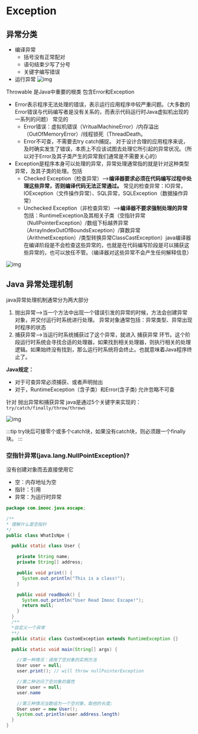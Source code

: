 # Exception

## 异常分类
- 编译异常
  - 括号没有正常配对
  - 语句结束少写了分号
  - 关键字编写错误
- 运行异常
  ![img](~@pic/img/java-exception-1.png)

Throwable 是Java中重要的根类 包含Error和Exception
- Error表示程序无法处理的错误，表示运行应用程序中较严重问题。（大多数的Error错误与代码编写者是没有关系的，而表示代码运行时Java虚拟机出现的一系列的问题）
常见的 
  - Error错误：虚拟机错误（VritualMachineError）/内存溢出（OutOfMemoryError）/线程锁死（ThreadDeath。
  - Error不可查，不需要去try catch捕捉。 对于设计合理的应用程序来说，及时确实发生了错误，本质上不应该试图去处理它所引起的异常状况。（所以对于Error及其子类产生的异常我们通常是不需要关心的）
- Exception是程序本身可以处理的异常，异常处理通常指的就是针对这种类型异常，及其子类的处理。包括
  - Checked Exception（检查异常）-->**编译器要求必须在代码编写过程中处理这些异常，否则编译代码无法正常通过。**
常见的检查异常：IO异常，IOException（文件操作异常）、SQL异常，SQLException（数据操作异常）
  - Unchecked Exception（非检查异常）-->**编译器不要求强制处理的异常** 包括：RuntimeException及其相关子类（空指针异常（NullPointerException）/数组下标越界异常（ArrayIndexOutOfBoundsException）/算数异常（ArithmetException）/类型转换异常ClassCastException）java编译器在编译阶段是不会检查这些异常的，也就是在代码编写阶段是可以捕获这些异常的，也可以放任不管。（编译器对这些异常不会产生任何解释信息）

![img](~@pic/img/java-exception-2.png)

## Java 异常处理机制

java异常处理机制通常分为两大部分

1. 抛出异常-->当一个方法中出现一个错误引发的异常的时候，方法会创建异常对象，并交付运行时系统进行处理。
异常对象通常包括：异常类型、异常出现时程序的状态
2. 捕获异常-->当运行时系统捕获过了这个异常，就进入 捕获异常 环节。这个阶段运行时系统会寻找合适的处理器，如果找到相关处理器，则执行相关的处理逻辑。如果始终没有找到，那么运行时系统将会终止。也就意味着Java程序终止了。

**Java规定：**

- 对于可查异常必须捕获、或者声明抛出
- 对于，RuntimeException（含子类）和Error(含子类) 允许忽略不可查

针对 抛出异常和捕获异常 java是通过5个关键字来实现的：`try/catch/finally/throw/throws`

![img](~@pic/img/java-exception-3.png)

:::tip
try块后可接零个或多个catch块，如果没有catch块，则必须跟一个finally块。
:::

### 空指针异常(java.lang.NullPointException)?

没有创建对象而去直接使用它
- 空：内存地址为空
- 指针：引用
- 异常：为运行时异常

```java
package com.imooc.java.escape;

/**
* 理解什么是空指针
*/
public class WhatIsNpe {

  public static class User {

    private String name;
    private String[] address;

    public void print() {
      System.out.println("This is a class!");
    }

    public void readBook() {
      System.out.println("User Read Imooc Escape!");
      return null;
    }
  }
  /**
  *自定义一个异常
  **/
  public static class CustomException extends RuntimeException {}

  public static void main(String[] args) {

    //第一种情况：调用了空对象的实例方法
    User user = null;
    user.print(); // will throw nullPointerException

    //第二种访问了空对象的属性
    User user = null;
    user.name

    //第三种情况当数组为一个空对象，取他的长度;
    User user = new User();
    System.out.println(user.address.length)
  }
}
```